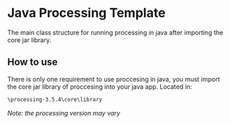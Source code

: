 # Java Processing Template

The main class structure for running processing in java after importing the core jar library.

## How to use

There is only one requirement to use proccesing in java, you must import the core jar library of proccesing into your java app.
Located in:

```sh
\processing-3.5.4\core\library
```

_Note: the processing version may vary_

